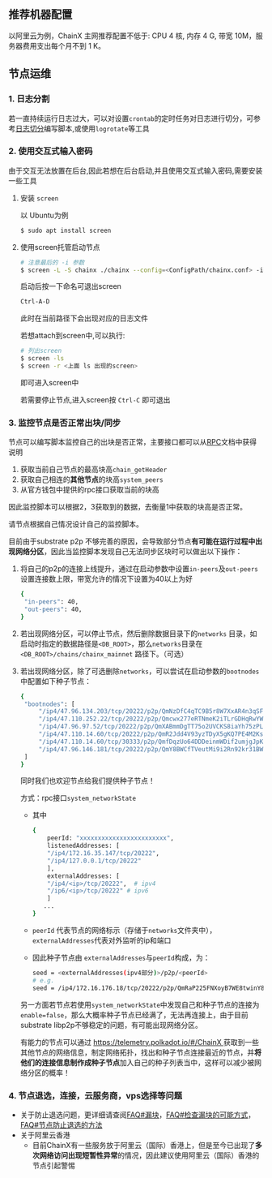 ## 推荐机器配置

以阿里云为例，ChainX 主网推荐配置不低于: CPU 4 核, 内存 4 G, 带宽 10M，服务器费用支出每个月不到 1 K。

## 节点运维

### 1. 日志分割

若一直持续运行日志过大，可以对设置`crontab`的定时任务对日志进行切分，可参考[日志切分](https://blog.csdn.net/shawnhu007/article/details/50971084)编写脚本,或使用`logrotate`等工具

### 2. 使用交互式输入密码

  由于交互无法放置在后台,因此若想在后台启动,并且使用交互式输入密码,需要安装一些工具

  1. 安装 `screen`

     以 Ubuntu为例

     ```bash
     $ sudo apt install screen
     ```

  2. 使用screen托管启动节点

     ```bash
     # 注意最后的 -i 参数
     $ screen -L -S chainx ./chainx --config=<ConfigPath/chainx.conf> -i 
     ```

     启动后按一下命名可退出screen

     ```bash
     Ctrl-A-D
     ```

     此时在当前路径下会出现对应的日志文件

     若想attach到screen中,可以执行:

     ```bash
     # 列出screen
     $ screen -ls
     $ screen -r <上面 ls 出现的screen>
     ```

     即可进入screen中

     若需要停止节点,进入screen按 `Ctrl-C` 即可退出

### 3. 监控节点是否正常出块/同步

节点可以编写脚本监控自己的出块是否正常，主要接口都可以从[RPC](RPC)文档中获得说明

1. 获取当前自己节点的最高块高`chain_getHeader`
2. 获取自己相连的**其他节点**的块高`system_peers`
3. 从官方钱包中提供的rpc接口获取当前的块高

因此监控脚本可以根据2，3获取到的数据，去衡量1中获取的块高是否正常。

请节点根据自己情况设计自己的监控脚本。



目前由于substrate p2p 不够完善的原因，会导致部分节点**有可能在运行过程中出现网络分区**，因此当监控脚本发现自己无法同步区块时可以做出以下操作： 

1. 将自己的p2p的连接上线提升，通过在启动参数中设置`in-peers`及`out-peers` 设置连接数上限，带宽允许的情况下设置为40以上为好

   ```bash
   {
   	"in-peers": 40,
   	"out-peers": 40,
   }
   ```

2. 若出现网络分区，可以停止节点，然后删除数据目录下的`networks` 目录，如启动时指定的数据路径是`<DB_ROOT>`，那么`networks`目录在`<DB_ROOT>/chains/chainx_mainnet` 路径下。（可选）

3. 若出现网络分区，除了可选删除`networks`，可以尝试在启动参数的`bootnodes`中配置如下种子节点：

   ```bash
   {
   	"bootnodes": [
   		"/ip4/47.96.134.203/tcp/20222/p2p/QmNzDfC4qTC9B5r8W7XxAR4n3qSF7SqgF6FsNGEWCL4foY",
   		"/ip4/47.110.252.22/tcp/20222/p2p/Qmcwx277eRTNmeK2iTLrGDHqRwYW8FxL8ppwRXM3SnbUvS",
   		"/ip4/47.96.97.52/tcp/20222/p2p/QmXABmmDgTT75o2UVCKS8iaYh75zPL5by3iSfS8msSWwEo",
   		"/ip4/47.110.14.60/tcp/20222/p2p/QmR2Jdd4V93yzTDyX5gKQ7PE4M2KsbK3vjC8RvXCnzqHU6",
   		"/ip4/47.110.14.60/tcp/30333/p2p/QmfDqzUo64DDDeinmWDif2umjgJpKyunYkKC81XNZ9Cwzt"，
   		"/ip4/47.96.146.181/tcp/20222/p2p/QmY8BWCfTVeutMi9i2Rn92kr31BWn8gEdYFwS8MSzYaAM6"
   	]
   }
   ```

   同时我们也欢迎节点给我们提供种子节点！

   方式：rpc接口`system_networkState`

   * 其中

     ```bash
     {
         peerId: "xxxxxxxxxxxxxxxxxxxxxxxx",
         listenedAddresses: [
         "/ip4/172.16.35.147/tcp/20222",
         "/ip4/127.0.0.1/tcp/20222"
         ],
         externalAddresses: [
         "/ip4/<ip>/tcp/20222",  # ipv4
         "/ip6/<ip>/tcp/20222" # ipv6
         ]
     	...
     }
     ```

   * `peerId` 代表节点的网络标示（存储于`networks`文件夹中），`externalAddresses`代表对外监听的ip和端口

   * 因此种子节点由 `externalAddresses`与`peerId`构成，为：

     ```bash
     seed = <externalAddresses(ipv4部分)>/p2p/<peerId>
     # e.g.
     seed = /ip4/172.16.176.18/tcp/20222/p2p/QmRaP225FNXoyB7WE8twinY8B6dVJXyGsmEYFA1Fc54rw1
     ```
   
   另一方面若节点若使用`system_networkState`中发现自己和种子节点的连接为`enable=false`，那么大概率种子节点已经满了，无法再连接上，由于目前substrate libp2p不够稳定的问题，有可能出现网络分区。
   
   有能力的节点可以通过 [https://telemetry.polkadot.io/#/ChainX ](https://telemetry.polkadot.io/#/ChainX )获取到一些其他节点的网络信息，制定网络拓扑，找出和种子节点连接最近的节点，并**将他们的连接信息制作成种子节点**加入自己的种子列表当中，这样可以减少被网络分区的概率！

### 4. 节点退选，连接，云服务商，vps选择等问题

* 关于防止退选问题，更详细请查阅[FAQ#漏块](FAQ#漏块)，[FAQ#检查漏块的可能方式](FAQ#检查漏块的可能方式)，[FAQ#节点防止退选的方法](FAQ#节点防止退选的方法)
* 关于阿里云香港
  * 目前ChainX有一些服务放于阿里云（国际）香港上，但是至今已出现了**多次网络访问出现短暂性异常**的情况，因此建议使用阿里云（国际）香港的节点引起警惕